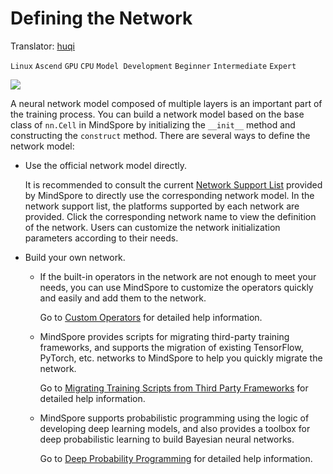 # Defining the Network

Translator: [huqi](https://gitee.com/hu-qi)

`Linux` `Ascend` `GPU` `CPU` `Model Development` `Beginner` `Intermediate` `Expert`

<a href="https://gitee.com/mindspore/docs/blob/r1.3/docs/mindspore/programming_guide/source_en/defining_the_network.md" target="_blank"><img src="https://gitee.com/mindspore/docs/raw/r1.3/resource/_static/logo_source.png"></a>

A neural network model composed of multiple layers is an important part of the training process. You can build a network model based on the base class of `nn.Cell` in MindSpore by initializing the `__init__` method and constructing the `construct` method. There are several ways to define the network model:

- Use the official network model directly.

  It is recommended to consult the current [Network Support List](https://www.mindspore.cn/docs/note/en/r1.3/network_list_ms.html) provided by MindSpore to directly use the corresponding network model. In the network support list, the platforms supported by each network are provided. Click the corresponding network name to view the definition of the network. Users can customize the network initialization parameters according to their needs.

- Build your own network.

    - If the built-in operators in the network are not enough to meet your needs, you can use MindSpore to customize the operators quickly and easily and add them to the network.

      Go to [Custom Operators](https://www.mindspore.cn/docs/programming_guide/en/r1.3/custom_operator.html) for detailed help information.

    - MindSpore provides scripts for migrating third-party training frameworks, and supports the migration of existing TensorFlow, PyTorch, etc. networks to MindSpore to help you quickly migrate the network.

      Go to [Migrating Training Scripts from Third Party Frameworks](https://www.mindspore.cn/docs/programming_guide/en/r1.3/migrate_script.html) for detailed help information.

    - MindSpore supports probabilistic programming using the logic of developing deep learning models, and also provides a toolbox for deep probabilistic learning to build Bayesian neural networks.

      Go to [Deep Probability Programming](https://www.mindspore.cn/probability/docs/en/r1.3/apply_deep_probability_programming.html) for detailed help information.
